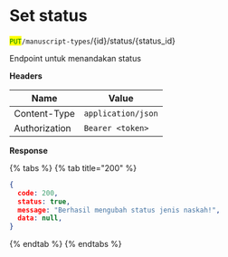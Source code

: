 # Set status

<mark style="color:green;">`PUT`</mark>`/manuscript-types`/{id}/status/{status\_id}

Endpoint untuk menandakan status

**Headers**

| Name          | Value              |
| ------------- | ------------------ |
| Content-Type  | `application/json` |
| Authorization | `Bearer <token>`   |

**Response**

{% tabs %}
{% tab title="200" %}
```json
{
  code: 200,
  status: true,
  message: "Berhasil mengubah status jenis naskah!",
  data: null,
}
```
{% endtab %}
{% endtabs %}
